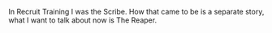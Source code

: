 In Recruit Training I was the Scribe. How that came to be is a separate story, what I want to talk about now is The Reaper.
